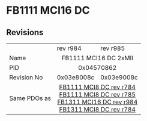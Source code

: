 # FB1111 MCI16 DC

## Revisions
<table>
<tr>
<td></td>
<td>rev r984</td>
<td>rev r985</td>
</tr>
<tr>
<td>Name</td>
<td colspan=2 align="center">FB1111 MCI16 DC 2xMII</td>
</tr>
<tr>
<td>PID</td>
<td colspan=2 align="center">0x04570862</td>
</tr>
<tr>
<td>Revision No</td>
<td>0x03e8008c</td>
<td>0x03e9008c</td>
</tr>
<tr>
<td>Same PDOs as</td>
<td colspan=2 align="center"><a href="FB1111+MCI8+DC.md">FB1111 MCI8 DC rev r784</a><br/><a href="FB1111+MCI8+DC.md">FB1111 MCI8 DC rev r785</a><br/><a href="FB1311+MCI16+DC.md">FB1311 MCI16 DC rev r984</a><br/><a href="FB1311+MCI8+DC.md">FB1311 MCI8 DC rev r784</a></td>
</tr>
</table>
